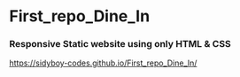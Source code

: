 # First_repo_Dine_In

### Responsive Static website using only HTML & CSS

https://sidyboy-codes.github.io/First_repo_Dine_In/
